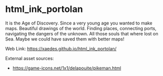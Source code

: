 # html_ink_portolan


It is the Age of Discovery. 
Since a very young age you wanted to make maps.
Beautiful drawings of the world. 
Finding places, connecting ports, navigating the dangers of the unknown.
All those souls that where lost on Sea.
Maybe we could have saved them with better maps!


Web Link: https://xaedes.github.io/html_ink_portolan/


External asset sources:

- https://game-icons.net/1x1/delapouite/pikeman.html
